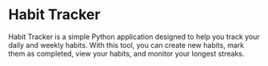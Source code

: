 # Habit Tracker 
Habit Tracker is a simple Python application designed to help you track your daily and weekly habits. With this tool, you can create new habits, mark them as completed, view your habits, and monitor your longest streaks.
